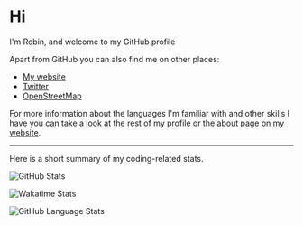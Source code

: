 # Hi

I'm Robin, and welcome to my GitHub profile

Apart from GitHub you can also find me on other places:

* [My website](https://rlin.eu)
* [Twitter](https://twitter.com/linde_robin)
* [OpenStreetMap](https://osm.org/user/Robin%20van%20der%20Linde)

For more information about the languages I'm familiar with and other skills I have you can take a look at the rest of my profile or the [about page on my website](https://rlin.eu/aboutme.html).

---

Here is a short summary of my coding-related stats.

![GitHub Stats](https://github-readme-stats.vercel.app/api?username=robinlinde&count_private=true&show_icons=true&theme=nord)

![Wakatime Stats](https://github-readme-stats.vercel.app/api/wakatime?username=RobinLinde&layout=compact&custom_title=Wakatime%20Week%20Stats&theme=nord)

![GitHub Language Stats](https://github-readme-stats.vercel.app/api/top-langs?username=robinlinde&layout=compact&langs_count=10&custom_title=GitHub%20Most%20Used%20Languages&theme=nord)
